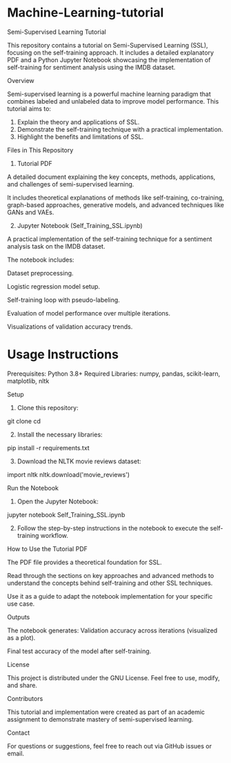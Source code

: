 # Machine-Learning-tutorial

Semi-Supervised Learning Tutorial

This repository contains a tutorial on Semi-Supervised Learning (SSL), focusing on the self-training approach. It includes a detailed explanatory PDF and a Python Jupyter Notebook showcasing the implementation of self-training for sentiment analysis using the IMDB dataset.

Overview

Semi-supervised learning is a powerful machine learning paradigm that combines labeled and unlabeled data to improve model performance. This tutorial aims to:

1. Explain the theory and applications of SSL.
2. Demonstrate the self-training technique with a practical implementation.
3. Highlight the benefits and limitations of SSL.

Files in This Repository

1. Tutorial PDF

A detailed document explaining the key concepts, methods, applications, and challenges of semi-supervised learning.

It includes theoretical explanations of methods like self-training, co-training, graph-based approaches, generative models, and advanced techniques like GANs and VAEs.

2. Jupyter Notebook (Self_Training_SSL.ipynb)

A practical implementation of the self-training technique for a sentiment analysis task on the IMDB dataset.

The notebook includes:

Dataset preprocessing.

Logistic regression model setup.

Self-training loop with pseudo-labeling.

Evaluation of model performance over multiple iterations.

Visualizations of validation accuracy trends.

# Usage Instructions

Prerequisites: Python 3.8+
Required Libraries: numpy, pandas, scikit-learn, matplotlib, nltk


Setup
1. Clone this repository:

git clone <repository-link>
cd <repository-folder>

2. Install the necessary libraries:

pip install -r requirements.txt

3. Download the NLTK movie reviews dataset:

import nltk
nltk.download('movie_reviews')



Run the Notebook

1. Open the Jupyter Notebook:

jupyter notebook Self_Training_SSL.ipynb

2. Follow the step-by-step instructions in the notebook to execute the self-training workflow.


How to Use the Tutorial PDF

The PDF file provides a theoretical foundation for SSL.

Read through the sections on key approaches and advanced methods to understand the concepts behind self-training and other SSL techniques.

Use it as a guide to adapt the notebook implementation for your specific use case.

Outputs

The notebook generates:
Validation accuracy across iterations (visualized as a plot).

Final test accuracy of the model after self-training.


License

This project is distributed under the GNU License. Feel free to use, modify, and share.

Contributors

This tutorial and implementation were created as part of an academic assignment to demonstrate mastery of semi-supervised learning.

Contact

For questions or suggestions, feel free to reach out via GitHub issues or email.
